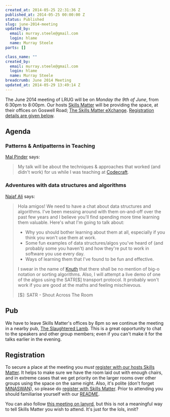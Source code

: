 ```yaml
--- 
created_at: 2014-05-25 22:31:36 Z
published_at: 2014-05-25 00:00:00 Z
status: Published
slug: june-2014-meeting
updated_by: 
  email: murray.steele@gmail.com
  login: hlame
  name: Murray Steele
parts: []

class_name: ""
created_by: 
  email: murray.steele@gmail.com
  login: hlame
  name: Murray Steele
breadcrumb: June 2014 Meeting
updated_at: 2014-05-29 13:49:14 Z
---
```


The June 2014 meeting of LRUG will be on *Monday the 9th of June*, from 6:30pm to 8:00pm.  Our hosts [Skills Matter](http://skillsmatter.com/) will be providing the space, at their offices on Goswell Road; [The Skills Matter eXchange](https://skillsmatter.com/locations/96-skills-matter-exchange).  <a href="#jun14registration">Registration details are given below</a>.

Agenda
------

### Patterns & Antipatterns in Teaching

[Mal Pinder](https://twitter.com/malpinder) says:

> My talk will be about the techniques & approaches that 
> worked (and didn't work) for us while I was teaching at
> [Codecraft](http://tech.fundingcircle.com/codecraft/).

### Adventures with data structures and algorithms

[Najaf Ali](http://happybearsoftware.com/) says:

> Hola amigos! We need to have a chat about data structures
> and algorithms. I've been messing around with them on-and-off
> over the past few years and I believe you'll find spending
> more time learning them valuable. Here's what I'm going to
> talk about:
>
> * Why you should bother learning about them at all, especially if you think you won't use them at work.
> * Some fun examples of data structures/algos you've heard of (and probably some you haven't) and how they're put to work in software you use every day.
> * Ways of learning them that I've found to be fun and effective.
>
> I swear in the name of [Knuth](https://en.wikipedia.org/wiki/Donald_Knuth) that there shall be no mention of 
> big-o notation or sorting algorithms. Also, I will attempt a 
> live demo of one of the algos using the SATR[$] transport 
> protocol. It probably won't work if you are good at the maths
> and feeling mischievous.
>
> [$]: SATR - Shout Across The Room

Pub
---

We have to leave Skills Matter's offices by 8pm so we continue the meeting in a nearby pub, [The Slaughtered Lamb](http://www.theslaughteredlambpub.com/).  This is a great opportunity to chat to the speakers and other group members; even if you can't make it for the talks earlier in the evening.

Registration <a name="jun14registration">&nbsp;</a>
---------------------------------------------------

To secure a place at the meeting you *must* [register with our hosts Skills Matter](https://skillsmatter.com/meetups/6426-patterns-antipatterns-in-teaching#community).  It helps to make sure we have the room laid out with enough chairs, and in extreme cases that we get priority on the larger rooms over other groups using the space on the same night.  Also, it's polite (don't forget [MINASWAN](http://oreilly.com/ruby/excerpts/ruby-learning-rails/ruby-glossary.html#I_indexterm_d1e32036)), so please do [register with Skills Matter](https://skillsmatter.com/meetups/6426-patterns-antipatterns-in-teaching#community).  Prior to attending you should familiarise yourself with our [README](http://readme.lrug.org/).

You can also follow [this meeting on lanyrd](http://lanyrd.com/2014/lrug-june/), but this is not a meaningful way to tell Skills Matter you wish to attend.  It's just for the lols, innit?
